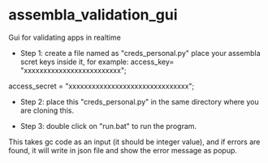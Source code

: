 # assembla_validation_gui
Gui for validating apps in realtime



- Step 1: create a file named as "creds_personal.py"
place your assembla scret keys inside it, for example:
access_key= "xxxxxxxxxxxxxxxxxxxxxxxxx";

access_secret = "xxxxxxxxxxxxxxxxxxxxxxxxxxxxxxx";

- Step 2: place this "creds_personal.py" in the same directory where you are cloning this.

- Step 3: double click on "run.bat" to run the program.

This takes gc code as an input (it should be integer value), and if errors are found, it will write in json file and show the error message as popup.

